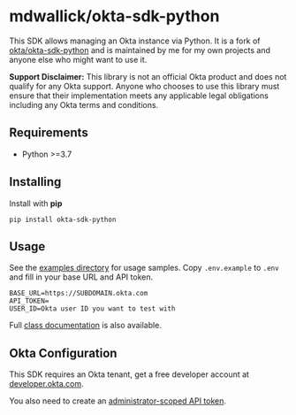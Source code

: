 # mdwallick/okta-sdk-python

This SDK allows managing an Okta instance via Python. It is a fork of
[okta/okta-sdk-python](https://github.com/okta/okta-sdk-python) and is
maintained by me for my own projects and anyone else who might want to use it.

**Support Disclaimer:** This library is not an official Okta product and does not qualify for any Okta support. Anyone who chooses to use this library must ensure that their implementation meets any applicable legal obligations including any Okta terms and conditions.

## Requirements

* Python >=3.7

## Installing

Install with **pip**

```shell
pip install okta-sdk-python
```

## Usage

See the [examples directory](https://github.com/mdwallick/okta-sdk-python/tree/master/examples)
for usage samples. Copy `.env.example` to `.env` and fill in your base URL and API token.

```shell
BASE_URL=https://SUBDOMAIN.okta.com
API_TOKEN=
USER_ID=Okta user ID you want to test with
```

Full [class documentation](https://todo.url) is also available.

## Okta Configuration

This SDK requires an Okta tenant, get a free developer account at
[developer.okta.com](https://developer.okta.com).

You also need to create an [administrator-scoped API token](https://developer.okta.com/docs/guides/create-an-api-token/overview/).
